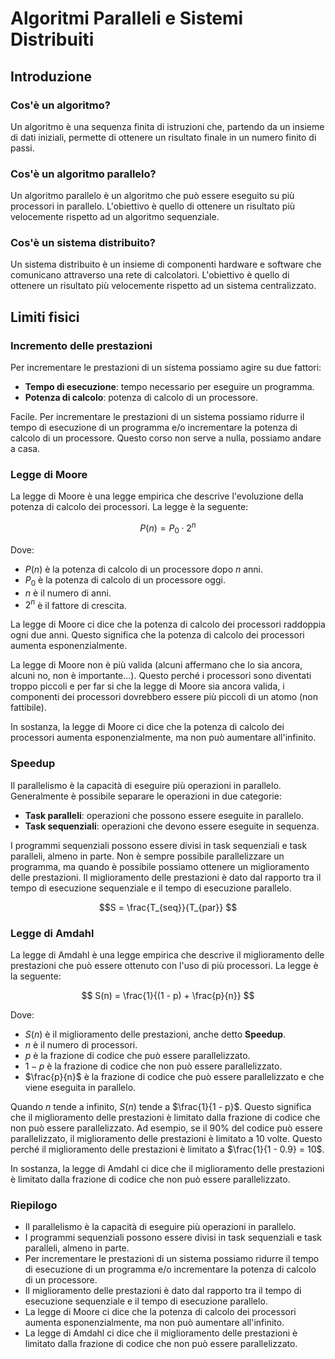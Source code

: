 # Algoritmi Paralleli e Sistemi Distribuiti

## Introduzione

### Cos'è un algoritmo?

Un algoritmo è una sequenza finita di istruzioni che, partendo da un insieme di dati iniziali, permette di ottenere un risultato finale in un numero finito di passi.

### Cos'è un algoritmo parallelo?

Un algoritmo parallelo è un algoritmo che può essere eseguito su più processori in parallelo. L'obiettivo è quello di ottenere un risultato più velocemente rispetto ad un algoritmo sequenziale.

### Cos'è un sistema distribuito?

Un sistema distribuito è un insieme di componenti hardware e software che comunicano attraverso una rete di calcolatori. L'obiettivo è quello di ottenere un risultato più velocemente rispetto ad un sistema centralizzato.

## Limiti fisici

### Incremento delle prestazioni

Per incrementare le prestazioni di un sistema possiamo agire su due fattori:

- **Tempo di esecuzione**: tempo necessario per eseguire un programma.
- **Potenza di calcolo**: potenza di calcolo di un processore.

Facile. Per incrementare le prestazioni di un sistema possiamo ridurre il tempo di esecuzione di un programma e/o incrementare la potenza di calcolo di un processore. Questo corso non serve a nulla, possiamo andare a casa.

### Legge di Moore

La legge di Moore è una legge empirica che descrive l'evoluzione della potenza di calcolo dei processori. La legge è la seguente:

$$ P(n) = P_0 \cdot 2^n $$

Dove:

- $P(n)$ è la potenza di calcolo di un processore dopo $n$ anni.
- $P_0$ è la potenza di calcolo di un processore oggi.
- $n$ è il numero di anni.
- $2^n$ è il fattore di crescita.

La legge di Moore ci dice che la potenza di calcolo dei processori raddoppia ogni due anni. Questo significa che la potenza di calcolo dei processori aumenta esponenzialmente.

La legge di Moore non è più valida (alcuni affermano che lo sia ancora, alcuni no, non è importante...). Questo perché i processori sono diventati troppo piccoli e per far si che la legge di Moore sia ancora valida, i componenti dei processori dovrebbero essere più piccoli di un atomo (non fattibile).

In sostanza, la legge di Moore ci dice che la potenza di calcolo dei processori aumenta esponenzialmente, ma non può aumentare all'infinito.

### Speedup

Il parallelismo è la capacità di eseguire più operazioni in parallelo. Generalmente è possibile separare le operazioni in due categorie:

- **Task paralleli**: operazioni che possono essere eseguite in parallelo.
- **Task sequenziali**: operazioni che devono essere eseguite in sequenza.

I programmi sequenziali possono essere divisi in task sequenziali e task paralleli, almeno in parte. Non è sempre possibile parallelizzare un programma, ma quando è possibile possiamo ottenere un miglioramento delle prestazioni. Il miglioramento delle prestazioni è dato dal rapporto tra il tempo di esecuzione sequenziale e il tempo di esecuzione parallelo.

$$S = \frac{T_{seq}}{T_{par}} $$

### Legge di Amdahl

La legge di Amdahl è una legge empirica che descrive il miglioramento delle prestazioni che può essere ottenuto con l'uso di più processori. La legge è la seguente:

$$ S(n) = \frac{1}{(1 - p) + \frac{p}{n}} $$

Dove:

- $S(n)$ è il miglioramento delle prestazioni, anche detto **Speedup**.
- $n$ è il numero di processori.
- $p$ è la frazione di codice che può essere parallelizzato.
- $1 - p$ è la frazione di codice che non può essere parallelizzato.
- $\frac{p}{n}$ è la frazione di codice che può essere parallelizzato e che viene eseguita in parallelo.

Quando $n$ tende a infinito, $S(n)$ tende a $\frac{1}{1 - p}$. Questo significa che il miglioramento delle prestazioni è limitato dalla frazione di codice che non può essere parallelizzato. Ad esempio, se il 90% del codice può essere parallelizzato, il miglioramento delle prestazioni è limitato a 10 volte. Questo perché il miglioramento delle prestazioni è limitato a $\frac{1}{1 - 0.9} = 10$.

In sostanza, la legge di Amdahl ci dice che il miglioramento delle prestazioni è limitato dalla frazione di codice che non può essere parallelizzato.

### Riepilogo

- Il parallelismo è la capacità di eseguire più operazioni in parallelo.
- I programmi sequenziali possono essere divisi in task sequenziali e task paralleli, almeno in parte.
- Per incrementare le prestazioni di un sistema possiamo ridurre il tempo di esecuzione di un programma e/o incrementare la potenza di calcolo di un processore.
- Il miglioramento delle prestazioni è dato dal rapporto tra il tempo di esecuzione sequenziale e il tempo di esecuzione parallelo.
- La legge di Moore ci dice che la potenza di calcolo dei processori aumenta esponenzialmente, ma non può aumentare all'infinito.
- La legge di Amdahl ci dice che il miglioramento delle prestazioni è limitato dalla frazione di codice che non può essere parallelizzato.

